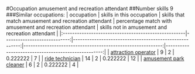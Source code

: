 #Occupation amusement and recreation attendant
##Number skills 9
###Similar occupations:
| occupation                                          |   skills in this occupation |   skills that match amusement and recreation attendant |   percentage match with amusement and recreation attendant |   skills not in amusement and recreation attendant |
|:----------------------------------------------------|----------------------------:|-------------------------------------------------------:|-----------------------------------------------------------:|---------------------------------------------------:|
| [attraction operator](attraction_operator.md)       |                           9 |                                                      2 |                                                   0.222222 |                                                  7 |
| [ride technician](ride_technician.md)               |                          14 |                                                      2 |                                                   0.222222 |                                                 12 |
| [amusement park cleaner](amusement_park_cleaner.md) |                           6 |                                                      2 |                                                   0.222222 |                                                  4 |
